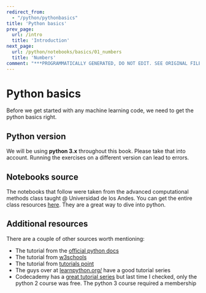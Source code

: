 ```yaml
---
redirect_from:
  - "/python/pythonbasics"
title: 'Python basics'
prev_page:
  url: /intro
  title: 'Introduction'
next_page:
  url: /python/notebooks/basics/01_numbers
  title: 'Numbers'
comment: "***PROGRAMMATICALLY GENERATED, DO NOT EDIT. SEE ORIGINAL FILES IN /content***"
---
```

# Python basics

Before we get started with any machine learning code, we need to get the python basics right. 

## Python version

We will be using **python 3.x** throughout this book. Please take that into account. Running the exercises on a different version can lead to errors.

## Notebooks source

The notebooks that follow were taken from the advanced computational methods class taught @ Universidad de los Andes. You can get the entire class resources [here](https://github.com/ComputoCienciasUniandes/MetodosComputacionalesAvanzados/tree/master/secciones). They are a great way to dive into python. 

## Additional resources 

There are a couple of other sources worth mentioning:

- The tutorial from the [official python docs](https://docs.python.org/3/tutorial/)
- The tutorial from [w3schools](https://www.w3schools.com/python/)
- The tutorial from [tutorials point](https://www.tutorialspoint.com/python/)
- The guys over at [learnpython.org/](https://www.learnpython.org/) have a good tutorial series
- Codecademy has a [great tutorial series](https://www.codecademy.com/learn/learn-python) but last time I checked, only the python 2 course was free. The python 3 course required a membership 